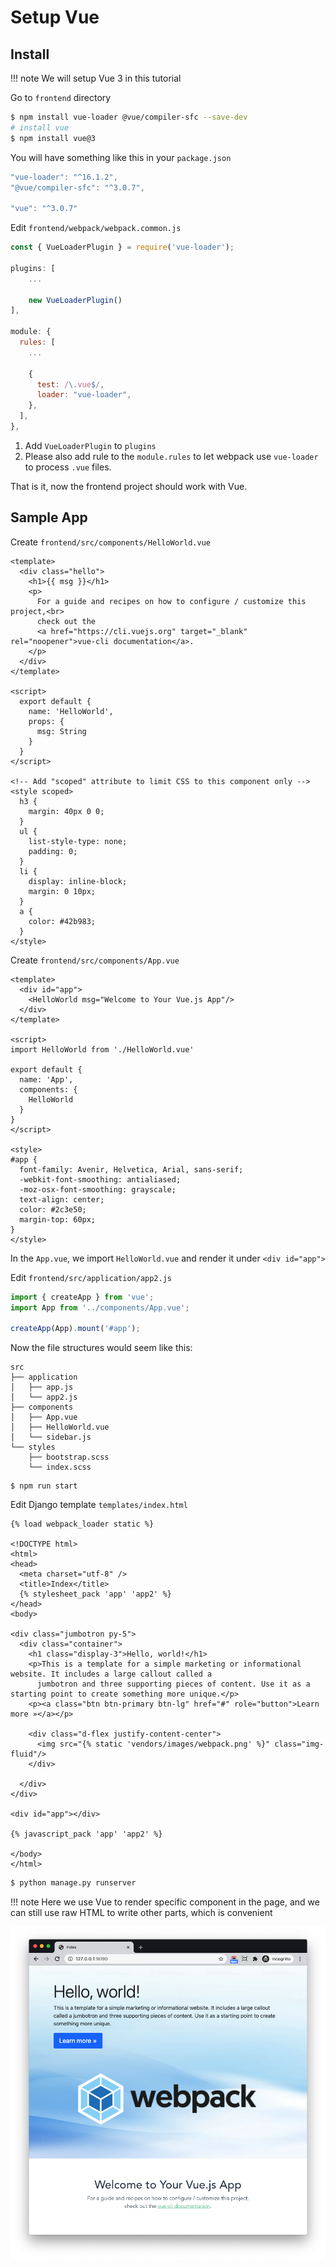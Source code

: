 # Setup Vue

## Install

!!! note
    We will setup Vue 3 in this tutorial

Go to `frontend` directory

```bash
$ npm install vue-loader @vue/compiler-sfc --save-dev
# install vue
$ npm install vue@3
```

You will have something like this in your `package.json`

```js
"vue-loader": "^16.1.2",
"@vue/compiler-sfc": "^3.0.7",

"vue": "^3.0.7"
```

Edit `frontend/webpack/webpack.common.js`

```js
const { VueLoaderPlugin } = require('vue-loader');

plugins: [
    ...

    new VueLoaderPlugin()
],

module: {
  rules: [
    ...
      
    {
      test: /\.vue$/,
      loader: "vue-loader",
    },
  ],
},
```

1. Add `VueLoaderPlugin` to `plugins`
1. Please also add rule to the `module.rules` to let webpack use `vue-loader` to process `.vue` files.

That is it, now the frontend project should work with Vue.

## Sample App

Create `frontend/src/components/HelloWorld.vue`

```vue
<template>
  <div class="hello">
    <h1>{{ msg }}</h1>
    <p>
      For a guide and recipes on how to configure / customize this project,<br>
      check out the
      <a href="https://cli.vuejs.org" target="_blank" rel="noopener">vue-cli documentation</a>.
    </p>
  </div>
</template>

<script>
  export default {
    name: 'HelloWorld',
    props: {
      msg: String
    }
  }
</script>

<!-- Add "scoped" attribute to limit CSS to this component only -->
<style scoped>
  h3 {
    margin: 40px 0 0;
  }
  ul {
    list-style-type: none;
    padding: 0;
  }
  li {
    display: inline-block;
    margin: 0 10px;
  }
  a {
    color: #42b983;
  }
</style>
```

Create `frontend/src/components/App.vue`

```vue
<template>
  <div id="app">
    <HelloWorld msg="Welcome to Your Vue.js App"/>
  </div>
</template>

<script>
import HelloWorld from './HelloWorld.vue'

export default {
  name: 'App',
  components: {
    HelloWorld
  }
}
</script>

<style>
#app {
  font-family: Avenir, Helvetica, Arial, sans-serif;
  -webkit-font-smoothing: antialiased;
  -moz-osx-font-smoothing: grayscale;
  text-align: center;
  color: #2c3e50;
  margin-top: 60px;
}
</style>
```

In the `App.vue`, we import `HelloWorld.vue` and render it under `<div id="app">`

Edit `frontend/src/application/app2.js`

```js
import { createApp } from 'vue';
import App from '../components/App.vue';

createApp(App).mount('#app');
```

Now the file structures would seem like this:

```
src
├── application
│   ├── app.js
│   └── app2.js
├── components
│   ├── App.vue
│   ├── HelloWorld.vue
│   └── sidebar.js
└── styles
    ├── bootstrap.scss
    └── index.scss
```

```
$ npm run start
```

Edit Django template `templates/index.html`

```django hl_lines="8 28"
{% load webpack_loader static %}

<!DOCTYPE html>
<html>
<head>
  <meta charset="utf-8" />
  <title>Index</title>
  {% stylesheet_pack 'app' 'app2' %}
</head>
<body>

<div class="jumbotron py-5">
  <div class="container">
    <h1 class="display-3">Hello, world!</h1>
    <p>This is a template for a simple marketing or informational website. It includes a large callout called a
      jumbotron and three supporting pieces of content. Use it as a starting point to create something more unique.</p>
    <p><a class="btn btn-primary btn-lg" href="#" role="button">Learn more »</a></p>

    <div class="d-flex justify-content-center">
      <img src="{% static 'vendors/images/webpack.png' %}" class="img-fluid"/>
    </div>

  </div>
</div>

<div id="app"></div>

{% javascript_pack 'app' 'app2' %}

</body>
</html>
```

```bash
$ python manage.py runserver
```

!!! note
    Here we use Vue to render specific component in the page, and we can still use raw HTML to write other parts, which is convenient

![Vue example](images/vue-example.png)
